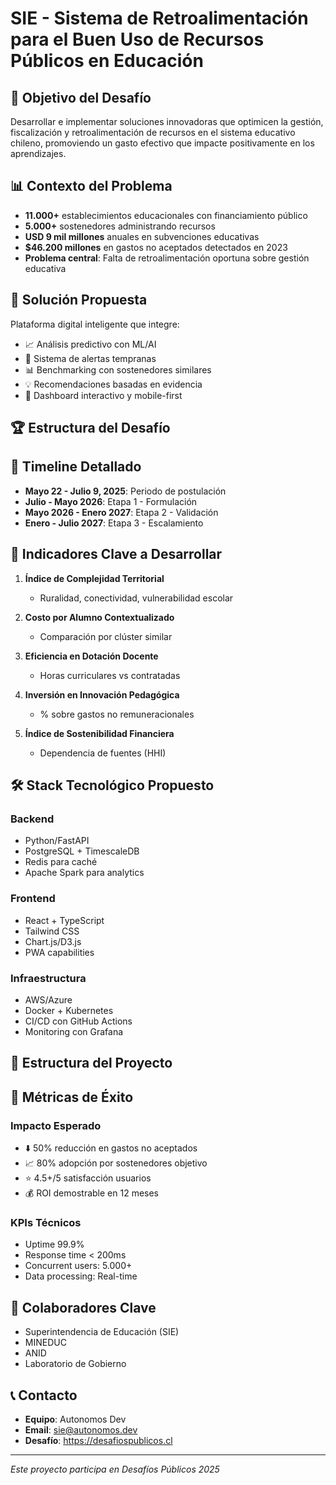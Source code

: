 # SIE - Sistema de Retroalimentación para el Buen Uso de Recursos Públicos en Educación

## 🎯 Objetivo del Desafío
Desarrollar e implementar soluciones innovadoras que optimicen la gestión, fiscalización y retroalimentación de recursos en el sistema educativo chileno, promoviendo un gasto efectivo que impacte positivamente en los aprendizajes.

## 📊 Contexto del Problema
- **11.000+** establecimientos educacionales con financiamiento público
- **5.000+** sostenedores administrando recursos
- **USD 9 mil millones** anuales en subvenciones educativas
- **$46.200 millones** en gastos no aceptados detectados en 2023
- **Problema central**: Falta de retroalimentación oportuna sobre gestión educativa

## 🚀 Solución Propuesta
Plataforma digital inteligente que integre:
- 📈 Análisis predictivo con ML/AI
- 🚨 Sistema de alertas tempranas
- 📊 Benchmarking con sostenedores similares
- 💡 Recomendaciones basadas en evidencia
- 📱 Dashboard interactivo y mobile-first

## 🏆 Estructura del Desafío
## 📅 Timeline Detallado
- **Mayo 22 - Julio 9, 2025**: Periodo de postulación
- **Julio - Mayo 2026**: Etapa 1 - Formulación
- **Mayo 2026 - Enero 2027**: Etapa 2 - Validación
- **Enero - Julio 2027**: Etapa 3 - Escalamiento

## 🎯 Indicadores Clave a Desarrollar

1. **Índice de Complejidad Territorial**
   - Ruralidad, conectividad, vulnerabilidad escolar
   
2. **Costo por Alumno Contextualizado**
   - Comparación por clúster similar
   
3. **Eficiencia en Dotación Docente**
   - Horas curriculares vs contratadas
   
4. **Inversión en Innovación Pedagógica**
   - % sobre gastos no remuneracionales

5. **Índice de Sostenibilidad Financiera**
   - Dependencia de fuentes (HHI)

## 🛠 Stack Tecnológico Propuesto

### Backend
- Python/FastAPI
- PostgreSQL + TimescaleDB
- Redis para caché
- Apache Spark para analytics

### Frontend
- React + TypeScript
- Tailwind CSS
- Chart.js/D3.js
- PWA capabilities

### Infraestructura
- AWS/Azure
- Docker + Kubernetes
- CI/CD con GitHub Actions
- Monitoring con Grafana

## 📁 Estructura del Proyecto
## 🎯 Métricas de Éxito

### Impacto Esperado
- ⬇️ 50% reducción en gastos no aceptados
- 📈 80% adopción por sostenedores objetivo
- ⭐ 4.5+/5 satisfacción usuarios
- 💰 ROI demostrable en 12 meses

### KPIs Técnicos
- Uptime 99.9%
- Response time < 200ms
- Concurrent users: 5.000+
- Data processing: Real-time

## 🤝 Colaboradores Clave
- Superintendencia de Educación (SIE)
- MINEDUC
- ANID
- Laboratorio de Gobierno

## 📞 Contacto
- **Equipo**: Autonomos Dev
- **Email**: sie@autonomos.dev
- **Desafío**: https://desafiospublicos.cl

---
*Este proyecto participa en Desafíos Públicos 2025*
